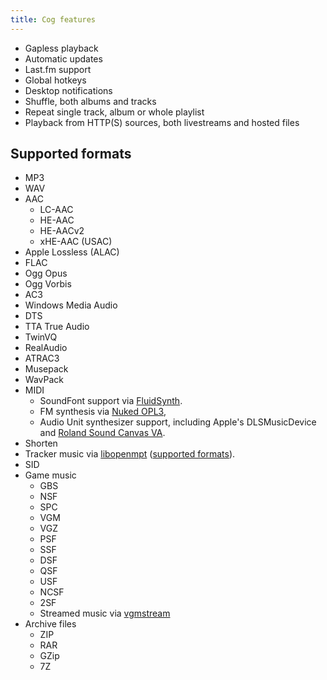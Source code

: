 ```yaml
---
title: Cog features
---
```


*   Gapless playback
*   Automatic updates
*   Last.fm support
*   Global hotkeys
*   Desktop notifications
*   Shuffle, both albums and tracks
*   Repeat single track, album or whole playlist
*   Playback from HTTP(S) sources, both livestreams and hosted files

Supported formats
-----------------

*   MP3
*   WAV
*   AAC
    *   LC-AAC
    *   HE-AAC
    *   HE-AACv2
    *   xHE-AAC (USAC)
*   Apple Lossless (ALAC)
*   FLAC
*   Ogg Opus
*   Ogg Vorbis
*   AC3
*   Windows Media Audio
*   DTS
*   TTA True Audio
*   TwinVQ
*   RealAudio
*   ATRAC3
*   Musepack
*   WavPack
*   MIDI
    *   SoundFont support via [FluidSynth](https://www.fluidsynth.org/).
    *   FM synthesis via [Nuked OPL3](https://nukeykt.retrohost.net/),
    *   Audio Unit synthesizer support, including Apple's DLSMusicDevice and [Roland Sound Canvas VA](https://www.roland.com/us/products/rc_sound_canvas_va/).
*   Shorten
*   Tracker music via [libopenmpt](https://lib.openmpt.org/libopenmpt/) ([supported formats](https://openmpt.org/features#modules)).
*   SID
*   Game music
    *   GBS
    *   NSF
    *   SPC
    *   VGM
    *   VGZ
    *   PSF
    *   SSF
    *   DSF
    *   QSF
    *   USF
    *   NCSF
    *   2SF
    *   Streamed music via [vgmstream](https://vgmstream.org)
*   Archive files
    *   ZIP
    *   RAR
    *   GZip
    *   7Z
